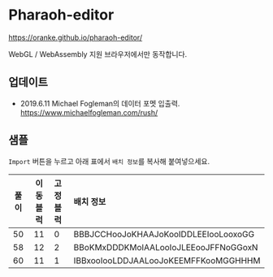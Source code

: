 # Pharaoh-editor

<a href="https://oranke.github.io/pharaoh-editor/" target="_blank">https://oranke.github.io/pharaoh-editor/</a>


WebGL / WebAssembly 지원 브라우저에서만 동작합니다. 

## 업데이트

* 2019.6.11
Michael Fogleman의 데이터 포멧 입출력. 
https://www.michaelfogleman.com/rush/



## 샘플

`Import` 버튼을 누르고 아래 표에서 `배치 정보`를 복사해 붙여넣으세요. 

| 풀이 | 이동블럭 | 고정블럭 | 배치 정보 |
|:--------:|:--------:|:--------|:--------|
| 50 | 11 | 0 | BBBJCCHooJoKHAAJoKooIDDLEEIooLooxoGG |
| 58 | 12 | 2 | BBoKMxDDDKMoIAALooIoJLEEooJFFNoGGoxN |
| 60 | 11 | 1 | IBBxooIooLDDJAALooJoKEEMFFKooMGGHHHM |


